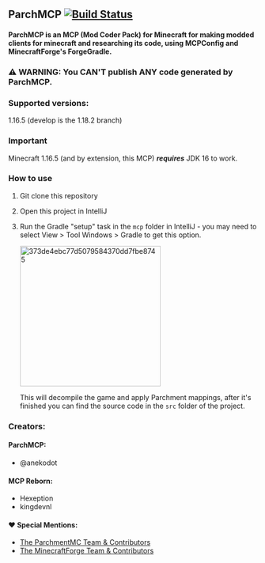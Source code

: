 ## ParchMCP [![Build Status](https://github.com/anekodot/ParchMCP/workflows/Java%20CI/badge.svg)](https://github.com/anekodot/ParchMCP/actions?workflow=Java+CI)

#### ParchMCP is an MCP (Mod Coder Pack) for Minecraft for making modded clients for minecraft and researching its code, using MCPConfig and MinecraftForge's ForgeGradle.

### :warning: WARNING: You **CAN'T** publish ANY code generated by ParchMCP.

### Supported versions:
1.16.5 (develop is the 1.18.2 branch)

### Important
Minecraft 1.16.5 (and by extension, this MCP) ***requires*** JDK 16 to work.

### How to use
1. Git clone this repository
2. Open this project in IntelliJ
3. Run the Gradle "setup" task in the `mcp` folder in IntelliJ - you may need to select View > Tool Windows > Gradle to get this option.

    <img width="284" alt="373de4ebc77d5079584370dd7fbe8745" src="https://user-images.githubusercontent.com/4052647/46925924-71b7b680-d026-11e8-9c29-e3ed2e43f810.png">

    This will decompile the game and apply Parchment mappings, after it's finished you can find the source code in the `src` folder of the project.

### Creators:
#### ParchMCP:
* @anekodot

#### MCP Reborn:
* Hexeption
* kingdevnl

#### ❤ Special Mentions:
* [The ParchmentMC Team & Contributors](https://parchmentmc.org/)
* [The MinecraftForge Team & Contributors](https://minecraftforge.net/)

